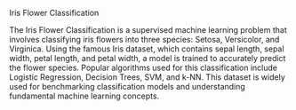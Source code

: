 Iris Flower Classification


The Iris Flower Classification is a supervised machine learning problem that involves classifying iris flowers into three species: Setosa, Versicolor, and Virginica. Using the famous Iris dataset, which contains sepal length, sepal width, petal length, and petal width, a model is trained to accurately predict the flower species. Popular algorithms used for this classification include Logistic Regression, Decision Trees, SVM, and k-NN. This dataset is widely used for benchmarking classification models and understanding fundamental machine learning concepts.
